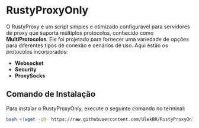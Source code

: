 # RustyProxyOnly

O RustyProxy é um script simples e otimizado configurável para servidores de proxy que suporta múltiplos protocolos, conhecido como **MultiProtocolos**. Ele foi projetado para fornecer uma variedade de opções para diferentes tipos de conexão e cenários de uso. Aqui estão os protocolos incorporados:
- **Websocket**
- **Security**
- **ProxySocks**


## Comando de Instalação

Para instalar o RustyProxyOnly, execute o seguinte comando no terminal:

```bash
bash <(wget -qO- https://raw.githubusercontent.com/UlekBR/RustyProxyOnly/refs/heads/main/install.sh)
```

